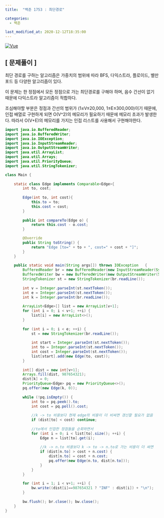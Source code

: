 ```yaml
---
title:  "백준 1753 : 최단경로"

categories:
  - 백준
  
last_modified_at: 2020-12-12T18:35:00
---
```


[![Vue](https://user-images.githubusercontent.com/53072057/101980986-c14ca800-3cac-11eb-8438-cb730438896f.JPG)](https://www.acmicpc.net/problem/1753)  

<h2>[ 문제풀이 ]</h2>  
최단 경로를 구하는 알고리즘은 가중치의 범위에 따라 BFS, 다익스트라, 플로이드, 벨만포드 등 다양한 알고리즘이 있다.  

이 문제는 한 정점에서 모든 정점으로 가는 최단경로를 구해야 하며, 음수 간선이 없기 때문에 다익스트라 알고리즘이 적합하다.  

조심해야할 부분은 정점과 간선의 범위가 (1≤V≤20,000, 1≤E≤300,000)이기 때문에, 인접 배열로 구현하게 되면 O(V^2)의 메모리가 필요하기 때문에 메모리 초과가 발생한다. 따라서 O(V+E)의 메모리를 가지는 인접 리스트를 사용해서 구현해야한다.  

```java
import java.io.BufferedReader;
import java.io.BufferedWriter;
import java.io.IOException;
import java.io.InputStreamReader;
import java.io.OutputStreamWriter;
import java.util.ArrayList;
import java.util.Arrays;
import java.util.PriorityQueue;
import java.util.StringTokenizer;

class Main {
	
	static class Edge implements Comparable<Edge>{
		int to, cost;
		
		Edge(int to, int cost){
			this.to = to;
			this.cost = cost;
		}
		
		public int compareTo(Edge o) {
			return this.cost - o.cost;
		}

		@Override
		public String toString() {
			return "Edge [to=" + to + ", cost=" + cost + "]";
		}
	}
	
	public static void main(String args[]) throws IOException	{
		BufferedReader br = new BufferedReader(new InputStreamReader(System.in));
		BufferedWriter bw = new BufferedWriter(new OutputStreamWriter(System.out));
		StringTokenizer st = new StringTokenizer(br.readLine());
		
		int v = Integer.parseInt(st.nextToken());
		int e = Integer.parseInt(st.nextToken());
		int k = Integer.parseInt(br.readLine());
		
		ArrayList<Edge>[] list = new ArrayList[v+1];
		for (int i = 0; i < v+1; ++i) {
			list[i] = new ArrayList<>();
		}
		
		for (int i = 0; i < e; ++i) {
			st = new StringTokenizer(br.readLine());
			
			int start = Integer.parseInt(st.nextToken());
			int to = Integer.parseInt(st.nextToken());
			int cost = Integer.parseInt(st.nextToken());
			list[start].add(new Edge(to, cost));
		}
		
		int[] dist = new int[v+1];
		Arrays.fill(dist, 987654321);
		dist[k] = 0;
		PriorityQueue<Edge> pq = new PriorityQueue<>();
		pq.offer(new Edge(k, 0));
		
		while (!pq.isEmpty()) {
			int to = pq.peek().to;
			int cost = pq.poll().cost;
			
			//k -> to 비용보다 현재 edge의 비용이 더 비싸면 갱신할 필요가 없음
			if (dist[to] < cost) continue;
			
			//to에서 인접한 정점들을 순회하면서
			for (int i = 0; i < list[to].size(); ++i) {
				Edge n = list[to].get(i);
				
				//k -> n.to 비용보다 k -> to -> n.to로 가는 비용이 더 싸면  
				if (dist[n.to] > cost + n.cost) {
					dist[n.to] = cost + n.cost;
					pq.offer(new Edge(n.to, dist[n.to]));
				}
			}
		}
		
		for (int i = 1; i < v+1; ++i) {
			bw.write((dist[i]==987654321 ? "INF" : dist[i]) + "\n");
		}
		
		bw.flush(); br.close(); bw.close();
	}
}
```
